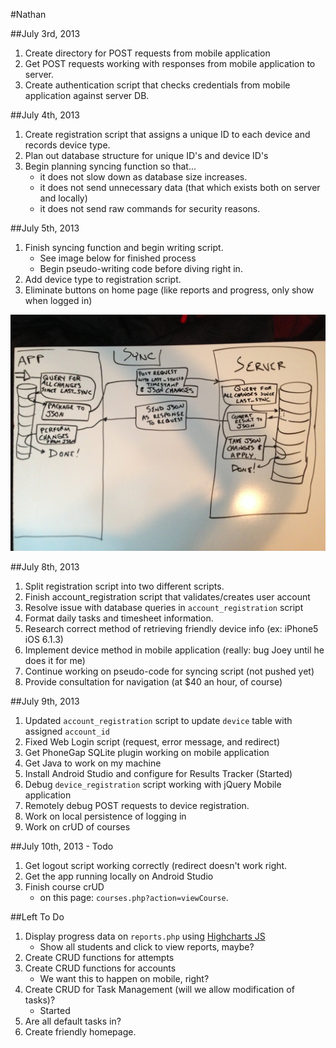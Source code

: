 #Nathan

##July 3rd, 2013

1. Create directory for POST requests from mobile application 
2. Get POST requests working with responses from mobile application to server.
3. Create authentication script that checks credentials from mobile application against server DB.

##July 4th, 2013

1. Create registration script that assigns a unique ID to each device and records device type.
2. Plan out database structure for unique ID's and device ID's
3. Begin planning syncing function so that...
	- it does not slow down as database size increases.
	- it does not send unnecessary data (that which exists both on server and locally)
	- it does not send raw commands for security reasons.

##July 5th, 2013

1. Finish syncing function and begin writing script.
	- See image below for finished process
	- Begin pseudo-writing code before diving right in.
2. Add device type to registration script.
3. Eliminate buttons on home page (like reports and progress, only show when logged in)

![Syncing Image](syncing.JPG?raw=true)

##July 8th, 2013

1. Split registration script into two different scripts.
2. Finish account_registration script that validates/creates user account
3. Resolve issue with database queries in `account_registration` script
4. Format daily tasks and timesheet information.
5. Research correct method of retrieving friendly device info (ex: iPhone5 iOS 6.1.3)
6. Implement device method in mobile application (really: bug Joey until he does it for me)
7. Continue working on pseudo-code for syncing script (not pushed yet)
8. Provide consultation for navigation (at $40 an hour, of course)

##July 9th, 2013

1. Updated `account_registration` script to update `device` table with assigned `account_id`
2. Fixed Web Login script (request, error message, and redirect)
3. Get PhoneGap SQLite plugin working on mobile application
4. Get Java to work on my machine
5. Install Android Studio and configure for Results Tracker (Started)
6. Debug `device_registration` script working with jQuery Mobile application
7. Remotely debug POST requests to device registration.
8. Work on local persistence of logging in
9. Work on crUD of courses

##July 10th, 2013 - Todo

1. Get logout script working correctly (redirect doesn't work right.
2. Get the app running locally on Android Studio
3. Finish course crUD
	- on this page: `courses.php?action=viewCourse`.

##Left To Do

1. Display progress data on `reports.php` using [Highcharts JS](http://highcharts.com)
	- Show all students and click to view reports, maybe?
2. Create CRUD functions for attempts
3. Create CRUD functions for accounts
	- We want this to happen on mobile, right?
5. Create CRUD for Task Management (will we allow modification of tasks)? 
	- Started
6. Are all default tasks in?
7. Create friendly homepage.
 
